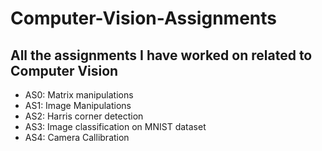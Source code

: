 # Computer-Vision-Assignments
## All the assignments I have worked on related to Computer Vision
- AS0: Matrix manipulations
- AS1: Image Manipulations
- AS2: Harris corner detection
- AS3: Image classification on MNIST dataset
- AS4: Camera Callibration


